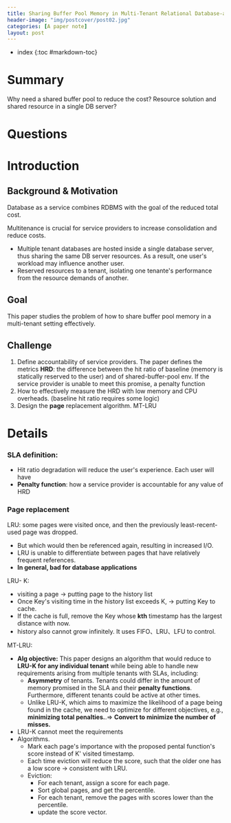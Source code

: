 ```yaml
---
title: Sharing Buffer Pool Memory in Multi-Tenant Relational Database-as-a-Service
header-image: "img/postcover/post02.jpg"
categories: [A paper note]
layout: post
---
```


- index
{:toc #markdown-toc}
# Summary

Why need a shared buffer pool to reduce the cost? 
Resource solution and shared resource in a single DB server?

# Questions

# Introduction

## Background & Motivation

Database as a service combines RDBMS with the goal of the reduced total cost.

Multitenance is crucial for service providers to increase consolidation and reduce costs. 

- Multiple tenant databases are hosted inside a single database server, thus sharing the same DB server resources. As a result, one user's workload may influence another user. 
- Reserved resources to a tenant, isolating one tenante's performance from the resource demands of another.

## Goal

This paper studies the problem of how to share buffer pool memory in a multi-tenant setting effectively. 

## Challenge

1. Define accountability of service providers. The paper defines the metrics **HRD**: the difference between the hit ratio of baseline (memory is statically reserved to the user) and of shared-buffer-pool env. If the service provider is unable to meet this promise, a penalty function
2. How to effectively measure the HRD with low memory and CPU overheads. (baseline hit ratio requires some logic)
3. Design the **page** replacement algorithm. MT-LRU

# Details

### SLA definition:

- Hit ratio degradation will reduce the user's experience. Each user will have
- **Penalty function**: how a service provider is accountable for any value of HRD

### Page replacement

LRU: some pages were visited once, and then the previously least-recent-used page was dropped. 

- But which would then be referenced again, resulting in increased I/O.
- LRU is unable to differentiate between pages that have relatively frequent references. 
- **In general, bad for database applications**

LRU- K: 

- visiting a page -> putting page to the history list
- Once Key's visiting time in the history list exceeds K, -> putting Key to cache.
- If the cache is full, remove the Key whose **kth** timestamp has the largest distance with now.
- history also cannot grow infinitely. It uses FIFO、LRU、LFU to control.

MT-LRU:

- **Alg objective:**
   This paper designs an algorithm that would reduce to **LRU-K for any individual tenant** while being able to handle new requirements arising from multiple tenants with SLAs, including: 
  - **Asymmetry** of tenants. Tenants could differ in the amount of memory promised in the SLA and their **penalty functions**. Furthermore, different tenants could be active at other times. 
  - Unlike LRU-K, which aims to maximize the likelihood of a page being found in the cache, we need to optimize for different objectives, e.g., **minimizing total penalties.**.=> **Convert to minimize the number of misses.**
- LRU-K cannot meet the requirements
- Algorithms.
  - Mark each page's importance with the proposed pental function's score instead of K' visited timestamp.
  - Each time eviction will reduce the score, such that the older one has a low score -> consistent with LRU.
  - Eviction:
    - For each tenant, assign a score for each page.
    - Sort global pages, and get the percentile.
    - For each tenant, remove the pages with scores lower than the percentile.
    - update the score vector.